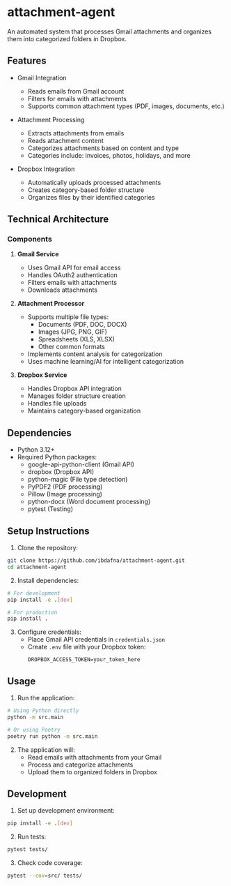 # attachment-agent

An automated system that processes Gmail attachments and organizes them into categorized folders in Dropbox.

## Features

- Gmail Integration
  - Reads emails from Gmail account
  - Filters for emails with attachments
  - Supports common attachment types (PDF, images, documents, etc.)

- Attachment Processing
  - Extracts attachments from emails
  - Reads attachment content
  - Categorizes attachments based on content and type
  - Categories include: invoices, photos, holidays, and more

- Dropbox Integration
  - Automatically uploads processed attachments
  - Creates category-based folder structure
  - Organizes files by their identified categories

## Technical Architecture

### Components

1. **Gmail Service**
   - Uses Gmail API for email access
   - Handles OAuth2 authentication
   - Filters emails with attachments
   - Downloads attachments

2. **Attachment Processor**
   - Supports multiple file types:
     - Documents (PDF, DOC, DOCX)
     - Images (JPG, PNG, GIF)
     - Spreadsheets (XLS, XLSX)
     - Other common formats
   - Implements content analysis for categorization
   - Uses machine learning/AI for intelligent categorization

3. **Dropbox Service**
   - Handles Dropbox API integration
   - Manages folder structure creation
   - Handles file uploads
   - Maintains category-based organization

## Dependencies

- Python 3.12+
- Required Python packages:
  - google-api-python-client (Gmail API)
  - dropbox (Dropbox API)
  - python-magic (File type detection)
  - PyPDF2 (PDF processing)
  - Pillow (Image processing)
  - python-docx (Word document processing)
  - pytest (Testing)

## Setup Instructions

1. Clone the repository:
```bash
git clone https://github.com/ibdafna/attachment-agent.git
cd attachment-agent
```

2. Install dependencies:
```bash
# For development
pip install -e .[dev]

# For production
pip install .
```

3. Configure credentials:
   - Place Gmail API credentials in `credentials.json`
   - Create `.env` file with your Dropbox token:
     ```
     DROPBOX_ACCESS_TOKEN=your_token_here
     ```

## Usage

1. Run the application:
```bash
# Using Python directly
python -m src.main

# Or using Poetry
poetry run python -m src.main
```

2. The application will:
   - Read emails with attachments from your Gmail
   - Process and categorize attachments
   - Upload them to organized folders in Dropbox

## Development

1. Set up development environment:
```bash
pip install -e .[dev]
```

2. Run tests:
```bash
pytest tests/
```

3. Check code coverage:
```bash
pytest --cov=src/ tests/
```
